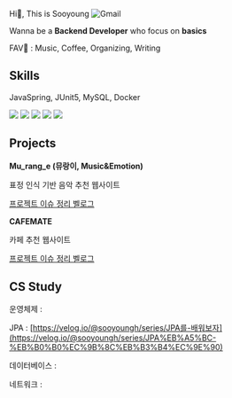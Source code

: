 Hi👋, This is Sooyoung  ![Gmail](https://img.shields.io/badge/Gmail-D14836?logo=gmail&logoColor=white)


Wanna be a **Backend Developer** who focus on **basics** 

FAV💜 : Music, Coffee, Organizing, Writing

## Skills

JavaSpring, JUnit5, MySQL, Docker

<img src="https://img.shields.io/badge/HTML5-E34F26?style=flat-square&logo=HTML5&logoColor=white"/></a> <img src="https://img.shields.io/badge/CSS3-1572B6?style=flat-square&logo=CSS3&logoColor=white"/></a> <img src="https://img.shields.io/badge/JavaScript-F7DF1E?style=flat-square&logo=JavaScript&logoColor=white"/></a> <img src="https://img.shields.io/badge/MySQL-4479A1?style=flat-square&logo=MySQL&logoColor=white"/></a>  <img src="https://img.shields.io/badge/Amazon AWS-232F3E?style=flat-square&logo=Amazon%20AWS&logoColor=white"/></a>

## Projects


**Mu_rang_e (뮤랑이, Music&Emotion)**

표정 인식 기반 음악 추천 웹사이트

[프로젝트 이슈 정리 벨로그](https://velog.io/@sooyoungh/series/Project-%EB%AE%A4%EB%9E%91%EC%9D%B4Mu-rang-E)



**CAFEMATE**

카페 추천 웹사이트

[프로젝트 이슈 정리 벨로그](https://velog.io/@sooyoungh/series/%ED%94%84%EB%A1%9C%EC%A0%9D%ED%8A%B8%EC%B9%B4%ED%8E%98%EB%A9%94%EC%9D%B4%ED%8A%B8)

## CS Study

운영체제 : 

JPA : [https://velog.io/@sooyoungh/series/JPA를-배워보자](https://velog.io/@sooyoungh/series/JPA%EB%A5%BC-%EB%B0%B0%EC%9B%8C%EB%B3%B4%EC%9E%90)

데이터베이스 : 

네트워크 :


<!--
**sooyoungh/sooyoungh** is a ✨ _special_ ✨ repository because its `README.md` (this file) appears on your GitHub profile.

Here are some ideas to get you started:

- 🔭 I’m currently working on ...
- 🌱 I’m currently learning ...
- 👯 I’m looking to collaborate on ...
- 🤔 I’m looking for help with ...
- 💬 Ask me about ...
- 📫 How to reach me: ...
- 😄 Pronouns: ...
- ⚡ Fun fact: ...
-->
